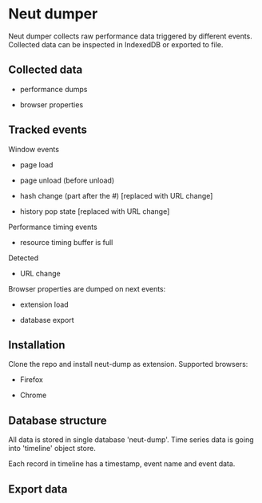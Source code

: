 # Neut dumper

Neut dumper collects raw performance data triggered by different events. Collected
data can be inspected in IndexedDB or exported to file.

## Collected data

* performance dumps

* browser properties

## Tracked events

Window events

* page load

* page unload (before unload)

* hash change (part after the #) [replaced with URL change]

* history pop state [replaced with URL change]

Performance timing events

* resource timing buffer is full

Detected

* URL change

Browser properties are dumped on next events:

* extension load

* database export

## Installation

Clone the repo and install neut-dump as extension. Supported browsers:

* Firefox

* Chrome

## Database structure

All data is stored in single database 'neut-dump'. Time series data is going into
'timeline' object store.

Each record in timeline has a timestamp, event name and event data.

## Export data

